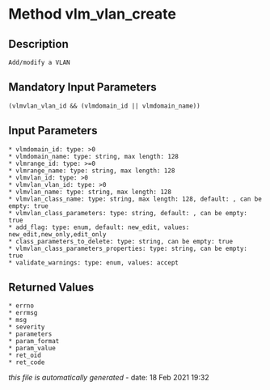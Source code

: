 # Method vlm_vlan_create

## Description
	Add/modify a VLAN

## Mandatory Input Parameters
	(vlmvlan_vlan_id && (vlmdomain_id || vlmdomain_name))

## Input Parameters
	* vlmdomain_id: type: >0
	* vlmdomain_name: type: string, max length: 128
	* vlmrange_id: type: >=0
	* vlmrange_name: type: string, max length: 128
	* vlmvlan_id: type: >0
	* vlmvlan_vlan_id: type: >0
	* vlmvlan_name: type: string, max length: 128
	* vlmvlan_class_name: type: string, max length: 128, default: , can be empty: true
	* vlmvlan_class_parameters: type: string, default: , can be empty: true
	* add_flag: type: enum, default: new_edit, values: new_edit,new_only,edit_only
	* class_parameters_to_delete: type: string, can be empty: true
	* vlmvlan_class_parameters_properties: type: string, can be empty: true
	* validate_warnings: type: enum, values: accept

## Returned Values
	* errno
	* errmsg
	* msg
	* severity
	* parameters
	* param_format
	* param_value
	* ret_oid
	* ret_code


*this file is automatically generated* - date: 18 Feb 2021 19:32